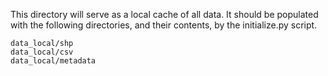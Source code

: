 This directory will serve as a local cache of all data. It should be populated with the following directories, and their contents, by the initialize.py script.

    data_local/shp
    data_local/csv
    data_local/metadata
